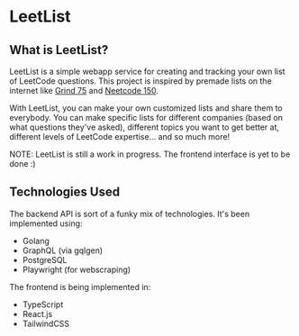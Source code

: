 # LeetList

## What is LeetList?

LeetList is a simple webapp service for creating and tracking your own list of LeetCode questions. This project is inspired by premade lists on the internet like [Grind 75](https://www.techinterviewhandbook.org/grind75) and [Neetcode 150](https://neetcode.io/practice). 

With LeetList, you can make your own customized lists and share them to everybody. You can make specific lists for different companies (based on what questions they've asked), different topics you want to get better at, different levels of LeetCode expertise... and so much more!

NOTE: LeetList is still a work in progress. The frontend interface is yet to be done :)

## Technologies Used

The backend API is sort of a funky mix of technologies. It's been implemented using:

- Golang
- GraphQL (via gqlgen)
- PostgreSQL
- Playwright (for webscraping)
  
The frontend is being implemented in:

- TypeScript
- React.js
- TailwindCSS
